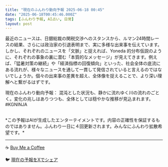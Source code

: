 ```yaml
---
title: "現在のふんわり動向予報 2025-06-18 00:45"
date: "2025-06-18T00:45:46.000Z"
tags: [ふんわり予報, AI占い, 日常]
layout: post
---
```


最近のニュースは、日銀総裁の関税交渉へのスタンスから、ルマン24時間レースの結果、さらには政治家の引退表明まで、実に多様な出来事を伝えています。しかし、それぞれのニュースを「文脈」と捉えれば、Yoneda 的分布仮説のように、それぞれの事象の裏に潜む「本質的なメッセージ」が見えてきます。例えば、「猛暑対策の継続」や「経済指標の回復傾向」といった、社会全体の底流にある流れが、様々なニュースを通して一貫して発信されていると言えるのではないでしょうか。個々の出来事の差異を超え、全体像を捉えることで、より深い理解へと繋がるはずです。


現在のふんわり動向予報：
混沌とした状況も、静かに流れゆく川の流れのごとく。変化の兆しはありつつも、全体としては穏やかな推移が見込まれます。#KGNINJA

<br>
*この予報はAIが生成したエンターテイメントです。内容の正確性を保証するものではありません。ふんわり一日に４回更新されます。みんなにふんわり拡散希望です。*

---
☕️ [Buy Me a Coffee](https://www.buymeacoffee.com/kgninja)

🐦 [現在の予報をXでシェア](https://twitter.com/intent/tweet?text=%E7%8F%BE%E5%9C%A8%E3%81%AE%E3%81%B5%E3%82%93%E3%82%8F%E3%82%8A%E4%BA%88%E5%A0%B1%3A%20%E3%80%8C%E6%9C%80%E8%BF%91%E3%81%AE%E3%83%8B%E3%83%A5%E3%83%BC%E3%82%B9%E3%81%AF%E3%80%81%E6%97%A5%E9%8A%80%E7%B7%8F%E8%A3%81%E3%81%AE%E9%96%A2%E7%A8%8E%E4%BA%A4%E6%B8%89%E3%81%B8%E3%81%AE%E3%82%B9%E3%82%BF%E3%83%B3%E3%82%B9%E3%81%8B%E3%82%89%E3%80%81%E3%83%AB%E3%83%9E%E3%83%B324%E6%99%82%E9%96%93%E3%83%AC%E3%83%BC%E3%82%B9%E3%81%AE%E7%B5%90%E6%9E%9C%E3%80%81%E3%81%95%E3%82%89%E3%81%AB%E3%81%AF%E6%94%BF%E6%B2%BB%E5%AE%B6%E3%81%AE%E5%BC%95%E9%80%80%E8%A1%A8%E6%98%8E%E3%81%BE%E3%81%A7%E3%80%81%E5%AE%9F%E3%81%AB%E5%A4%9A%E6%A7%98%E3%81%AA%E5%87%BA%E6%9D%A5%E4%BA%8B%E3%82%92%E4%BC%9D%E3%81%88%E3%81%A6%E3%81%84%E3%81%BE%E3%81%99%E3%80%82%E3%80%8D%23KGNINJA%20%E7%B6%9A%E3%81%8D%E3%81%AF%E3%83%96%E3%83%AD%E3%82%B0%E3%81%A7%EF%BC%81%F0%9F%91%87&url=https%3A%2F%2Fkg-ninja.github.io%2FFunwariyoso%2F)
